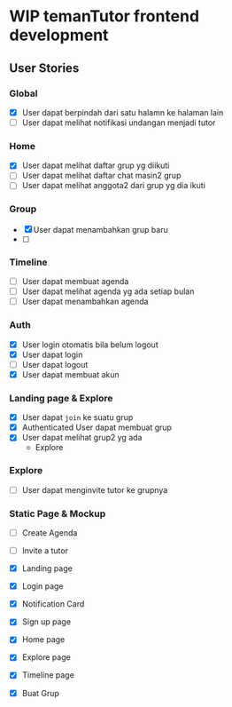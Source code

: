 # WIP temanTutor frontend development

## User Stories
### Global
- [x] User dapat berpindah dari satu halamn ke halaman lain
- [ ] User dapat melihat notifikasi undangan menjadi tutor

### Home
- [x] User dapat melihat daftar grup yg diikuti
- [ ] User dapat melihat daftar chat masin2 grup
- [ ] User dapat melihat anggota2 dari grup yg dia ikuti

### Group
- [x] User dapat menambahkan grup baru
- [ ] 

### Timeline
- [ ] User dapat membuat agenda
- [ ] User dapat melihat agenda yg ada setiap bulan
- [ ] User dapat menambahkan agenda

### Auth
- [x] User login otomatis bila belum logout
- [x] User dapat login
- [ ] User dapat logout
- [x] User dapat membuat akun

### Landing page & Explore
- [x] User dapat `join` ke suatu grup
- [x] Authenticated User dapat membuat grup 
- [x] User dapat melihat grup2 yg ada
    - Explore

### Explore
- [ ] User dapat menginvite tutor ke grupnya

### Static Page & Mockup
- [ ] Create Agenda
- [ ] Invite a tutor
- [x] Landing page
- [x] Login page
- [x] Notification Card
- [x] Sign up page
- [x] Home page
- [X] Explore page
- [x] Timeline page
- [x] Buat Grup

